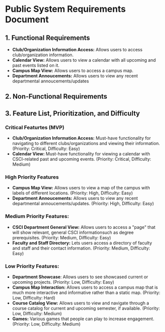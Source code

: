 # Public System Requirements Document

## 1. Functional Requirements
- **Club/Organization Information Access:** Allows users to access club/organization
information.
- **Calendar View:** Allows users to view a calendar with all upcoming and past 
events listed on it.
- **Campus Map View:** Allows users to access a campus map.
- **Department Annoucements:** Allows users to view any recent departmental 
annoucements/updates


## 2. Non-Functional Requirements

## 3. Feature List, Prioritization, and Difficulty
### Critical Featurtes (MVP)
- **Club/Organization Information Access:** Must-have functionality for navigating
to different clubs/organizations and viewing their information. 
(Priority: Critical, Difficulty: Easy)
- **Calendar View:** Must-have functionality for viewing a calendar with CSCI-related
past and upcoming events. (Priority: Critical, Difficulty: Medium)

### High Priority Features
- **Campus Map View:** Allows users to view a map of the campus with labels of
different locations. (Priority: High, Difficulty: Easy)
- **Department Annoucements:** Allows users to view any recent departmental 
annoucements/updates. (Priority: High, Difficulty: Easy)

### Medium Priority Features:
- **CSCI Department General View:** Allows users to access a "page" that will 
show relevant, general CSCI informationsuch as degree prerequisites. 
(Priority: Medium, Difficulty: Easy)
- **Faculty and Staff Directory:** Lets users access a directory of faculty and
staff and their contact information. (Priority: Medium, Difficulty: Easy)


### Low Priority Features:
- **Department Showcase**: Allows users to see showcased current or upcoming projects.
(Priority: Low, Difficulty: Easy)
- **Campus Map Interaction:** Allows users to access a campus map that is much 
more interactive and informative rather than a static map. (Priority: Low, Difficulty: Hard)
- **Course Catalog View:** Allows users to view and navigate through a course catalog
for current and upcoming semester, if available. (Priority: Low, Difficulty: Medium)
- **Games:** Various games that people can play to increase engagement.
(Priority: Low, Difficulty: Medium)